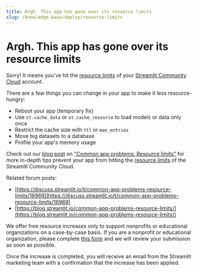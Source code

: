 ```yaml
---
title: Argh. This app has gone over its resource limits
slug: /knowledge-base/deploy/resource-limits
---
```


# Argh. This app has gone over its resource limits

Sorry! It means you've hit the [resource limits](/streamlit-community-cloud/manage-your-app#app-resources-and-limits) of your [Streamlit Community Cloud](https://streamlit.io/cloud) account.

There are a few things you can change in your app to make it less resource-hungry:

- Reboot your app (temporary fix)
- Use `st.cache_data` or `st.cache_resource` to load models or data only once
- Restrict the cache size with `ttl` or `max_entries`
- Move big datasets to a database
- Profile your app's memory usage

Check out our [blog post](https://blog.streamlit.io/common-app-problems-resource-limits/) on ["Common app problems: Resource limits"](https://blog.streamlit.io/common-app-problems-resource-limits/) for more in-depth tips prevent your app from hitting the [resource limits](/streamlit-community-cloud/manage-your-app#app-resources-and-limits) of the Streamlit Community Cloud.

Related forum posts:

- [https://discuss.streamlit.io/t/common-app-problems-resource-limits/16969](https://discuss.streamlit.io/t/common-app-problems-resource-limits/16969)
- [https://blog.streamlit.io/common-app-problems-resource-limits/](https://blog.streamlit.io/common-app-problems-resource-limits/)

We offer free resource increases only to support nonprofits or educational organizations on a case-by-case basis. If you are a nonprofit or educational organization, please complete [this form](https://docs.google.com/forms/d/e/1FAIpQLSfzPNqrvH0HeaJnl0dtBgVV-ILqavzSmAEk84vDnMFIbvkGVA/viewform) and we will review your submission as soon as possible.

Once the increase is completed, you will receive an email from the Streamlit marketing team with a confirmation that the increase has been applied.
